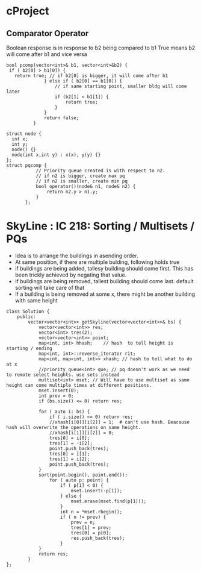 # cProject

## Comparator Operator
  Boolean response is in response to b2 being compared to b1
  True means b2 will come after b1 and vice versa
 ```
bool pcomp(vector<int>& b1, vector<int>&b2) {
  if ( b2[0] > b1[0]) {
    return true; // if b2[0] is bigger, it will come after b1
               } else if ( b2[0] == b1[0]) {
                   // if same starting point, smaller bldg will come later
                   if (b2[1] < b1[1]) {
                       return true;
                   } 
               }
               return false;
           }
  ```                                   
 ```          
 struct node {
   int x;
   int y;
   node() {}
   node(int x,int y) : x(x), y(y) {}
 };
struct pqcomp {
            // Priority queue created is with respect to n2. 
            // if n2 is bigger, create max pq
            // if n2 is smaller, create min pq
            bool operator()(node& n1, node& n2) {
                return n2.y > n1.y;
            }
        };
 ```    
# SkyLine : lC 218: Sorting / Multisets / PQs
* Idea is to arrange the buildings in asending order.
* At same position, if there are multiple bulding, following holds true
* if buildings are being added, tallesy building should come first. This has been trickly achieved by negating that value.
* if buildings are being removed, tallest building should come last. default sorting will take care of that
* If a building is being removed at some x, there might be another building with same height
```
class Solution {
    public:    
        vector<vector<int>> getSkyline(vector<vector<int>>& bs) {
            vector<vector<int>> res;
            vector<int> tres(2);
            vector<vector<int>> point;
            map<int, int> hhash;    // hash  to tell height is starting / ending
            map<int, int>::reverse_iterator rit;
            map<int, map<int, int>> xhash; // hash to tell what to do at x
            //priority_queue<int> que; // pq doesn't work as we need to remote select heights. use sets instead
            multiset<int> mset; // Will have to use multiset as same height can come multiple times at different positions.
            mset.insert(0);
            int prev = 0;
            if (bs.size() <= 0) return res;
            
            for ( auto i: bs) {
                if ( i.size() <= 0) return res;
                //xhash[i[0]][i[2]] = 1;  # can't use hash. Beacause hash will overwrite the operations on same height.
                //xhash[i[1]][i[2]] = 0; 
                tres[0] = i[0];
                tres[1] = -i[2];
                point.push_back(tres);
                tres[0] = i[1];
                tres[1] = i[2];
                point.push_back(tres);
            }
            sort(point.begin(), point.end());
                for ( auto p: point) {
                    if ( p[1] < 0) {
                        mset.insert(-p[1]);
                    } else {
                        mset.erase(mset.find(p[1]));
                    }
                    int n = *mset.rbegin();
                    if ( n != prev) { 
                        prev = n;
                        tres[1] = prev;
                        tres[0] = p[0];
                        res.push_back(tres);
                    }
            }
            return res;
        }
};
```